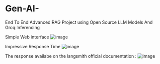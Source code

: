 # Gen-AI-

End To End Advanced RAG Project using Open Source LLM Models And Groq Inferencing  

Simple Web interface 
![image](https://github.com/user-attachments/assets/f6a4975e-b4cc-42e6-b8cd-67356aeec169)

Impressive Response Time 
![image](https://github.com/user-attachments/assets/55c6588a-84ab-4a51-a207-12ef09b94264)


The response availabe on the langsmith official documentation : 
![image](https://github.com/user-attachments/assets/a855332f-5116-4859-b6ac-c465035144dd)



